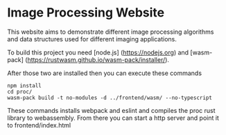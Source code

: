 # Image Processing Website

This website aims to demonstrate different image processing algorithms and data structures used for different imaging applications.

To build this project you need [node.js] (https://nodejs.org) and [wasm-pack] (https://rustwasm.github.io/wasm-pack/installer/).

After those two are installed then you can execute these commands

```
npm install
cd proc/
wasm-pack build -t no-modules -d ../frontend/wasm/ --no-typescript
```

These commands installs webpack and eslint and compiles the proc rust library
to webassembly. From there you can start a http server and point it to frontend/index.html
